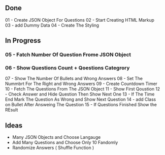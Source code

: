 

## Done
01 - Create JSON Object For Questions
02 - Start Creating HTML Markup
03 - add Dummy Data
04 - Create The Styling



## In Progress
### 05 - Fatch Number Of Question Frome JSON Object

### 06 - Show Questions Count + Qoestions Categrory
07 - Show The Number Of Bullets and Wrong Answers
08 - Set The Nummbrt For The Right and Wrong Answers
09 - Create Countdown Timer
10 - Fetch The Questions From The JSON Object
11 - Show First Qoustion
12 - Check Answer and Hide Question Then Show Next One
13 - If The Time End Mark The Question As Wrong and Show Next Question
14 - add Class on Bullet After Answeing The Question
15 - If Questions Finished Show the REsult

## Ideas
- Many JSON Objects and Choose Langauge
- Add Many Questions and Choose Only 10 Fandomly
- Randomize Answers ( Shuffle Function )
